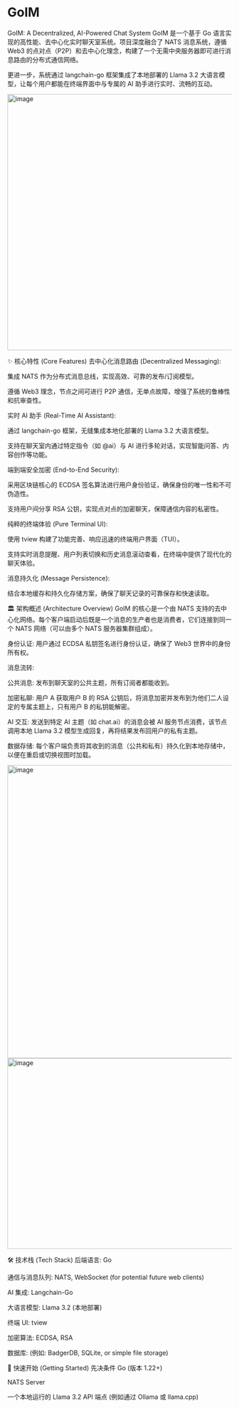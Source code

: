 # GoIM
GoIM: A Decentralized, AI-Powered Chat System
GoIM 是一个基于 Go 语言实现的高性能、去中心化实时聊天室系统。项目深度融合了 NATS 消息系统，遵循 Web3 的点对点（P2P）和去中心化理念，构建了一个无需中央服务器即可进行消息路由的分布式通信网络。

更进一步，系统通过 langchain-go 框架集成了本地部署的 Llama 3.2 大语言模型，让每个用户都能在终端界面中与专属的 AI 助手进行实时、流畅的互动。

<img width="1064" height="576" alt="image" src="https://github.com/user-attachments/assets/dcee2e63-b4f8-4557-a411-ae8f392b86a2" />


✨ 核心特性 (Core Features)
去中心化消息路由 (Decentralized Messaging):

集成 NATS 作为分布式消息总线，实现高效、可靠的发布/订阅模型。

遵循 Web3 理念，节点之间可进行 P2P 通信，无单点故障，增强了系统的鲁棒性和抗审查性。

实时 AI 助手 (Real-Time AI Assistant):

通过 langchain-go 框架，无缝集成本地化部署的 Llama 3.2 大语言模型。

支持在聊天室内通过特定指令（如 @ai）与 AI 进行多轮对话，实现智能问答、内容创作等功能。

端到端安全加密 (End-to-End Security):

采用区块链核心的 ECDSA 签名算法进行用户身份验证，确保身份的唯一性和不可伪造性。

支持用户间分享 RSA 公钥，实现点对点的加密聊天，保障通信内容的私密性。

纯粹的终端体验 (Pure Terminal UI):

使用 tview 构建了功能完善、响应迅速的终端用户界面（TUI）。

支持实时消息提醒、用户列表切换和历史消息滚动查看，在终端中提供了现代化的聊天体验。

消息持久化 (Message Persistence):

结合本地缓存和持久化存储方案，确保了聊天记录的可靠保存和快速读取。

🏛️ 架构概述 (Architecture Overview)
GoIM 的核心是一个由 NATS 支持的去中心化网络。每个客户端启动后既是一个消息的生产者也是消费者，它们连接到同一个 NATS 网络（可以由多个 NATS 服务器集群组成）。

身份认证: 用户通过 ECDSA 私钥签名进行身份认证，确保了 Web3 世界中的身份所有权。

消息流转:

公共消息: 发布到聊天室的公共主题，所有订阅者都能收到。

加密私聊: 用户 A 获取用户 B 的 RSA 公钥后，将消息加密并发布到为他们二人设定的专属主题上，只有用户 B 的私钥能解密。

AI 交互: 发送到特定 AI 主题（如 chat.ai）的消息会被 AI 服务节点消费，该节点调用本地 Llama 3.2 模型生成回复，再将结果发布回用户的私有主题。

数据存储: 每个客户端负责将其收到的消息（公共和私有）持久化到本地存储中，以便在重启或切换视图时加载。

<img width="1173" height="659" alt="image" src="https://github.com/user-attachments/assets/4954dd62-9606-4557-bfa1-35b0771119db" />
<img width="942" height="429" alt="image" src="https://github.com/user-attachments/assets/65fe35ab-e11c-4672-8476-276eb7bcdbc2" />


🛠️ 技术栈 (Tech Stack)
后端语言: Go

通信与消息队列: NATS, WebSocket (for potential future web clients)

AI 集成: Langchain-Go

大语言模型: Llama 3.2 (本地部署)

终端 UI: tview

加密算法: ECDSA, RSA

数据库: (例如: BadgerDB, SQLite, or simple file storage)

🚀 快速开始 (Getting Started)
先决条件
Go (版本 1.22+)

NATS Server

一个本地运行的 Llama 3.2 API 端点 (例如通过 Ollama 或 llama.cpp)
